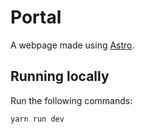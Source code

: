 # Portal

A webpage made using [Astro](https://astro.build/).

## Running locally

Run the following commands:

```bash
yarn run dev
```
